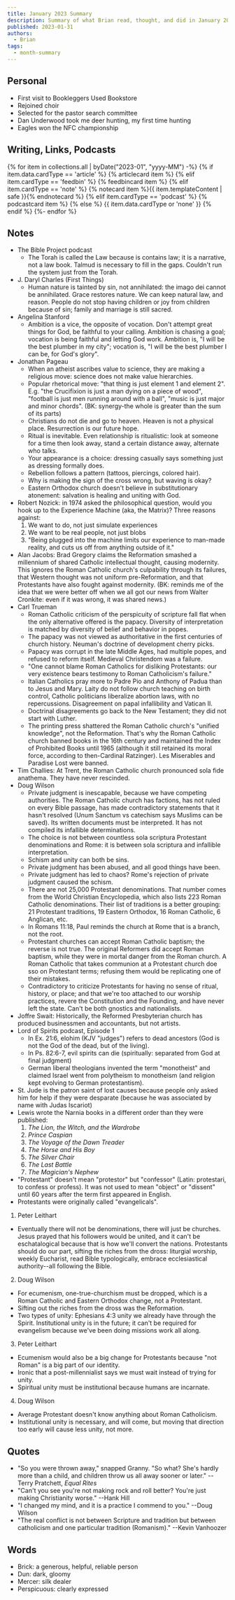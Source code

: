 ```yaml
---
title: January 2023 Summary
description: Summary of what Brian read, thought, and did in January 2023
published: 2023-01-31
authors:
  - Brian
tags:
  - month-summary
---
```


## Personal
- First visit to Bookleggers Used Bookstore
- Rejoined choir
- Selected for the pastor search committee
- Dan Underwood took me deer hunting, my first time hunting
- Eagles won the NFC championship

## Writing, Links, Podcasts

<div class="stack cards">
{% for item in collections.all | byDate("2023-01", "yyyy-MM") -%}
  {% if item.data.cardType == 'article' %}
  {% articlecard item %}
  {% elif item.cardType == 'feedbin' %}
  {% feedbincard item %}
  {% elif item.cardType == 'note' %}
  {% notecard item %}{{ item.templateContent | safe }}{% endnotecard %}
  {% elif item.cardType == 'podcast' %}
  {% podcastcard item %}
  {% else %}
  {{ item.data.cardType or 'none' }}
  {% endif %}
{%- endfor %}
</div>

## Notes
- The Bible Project podcast
  - The Torah is called the Law because is contains law; it is a narrative, not a law book. Talmud is necessary to fill in the gaps. Couldn't run the system just from the Torah.
- J. Daryl Charles (First Things)
  - Human nature is tainted by sin, not annihilated: the imago dei cannot be annihilated. Grace restores nature. We can keep natural law, and reason. People do not stop having children or joy from children because of sin; family and marriage is still sacred.
- Angelina Stanford
  - Ambition is a vice, the opposite of vocation. Don't attempt great things for God, be faithful to your calling. Ambition is chasing a goal; vocation is being faithful and letting God work. Ambition is, "I will be the best plumber in my city"; vocation is, "I will be the best plumber I can be, for God's glory".
- Jonathan Pageau
  - When an atheist ascribes value to science, they are making a religious move: science does not make value hierarchies.
  - Popular rhetorical move: "that thing is just element 1 and element 2". E.g. "the Crucifixion is just a man dying on a piece of wood", "football is just men running around with a ball", "music is just major and minor chords". (BK: synergy-the whole is greater than the sum of its parts)
  - Christians do not die and go to heaven. Heaven is not a physical place. Resurrection is our future hope.
  - Ritual is inevitable. Even relationship is ritualistic: look at someone for a time then look away, stand a certain distance away, alternate who talks.
  - Your appearance is a choice: dressing casually says something just as dressing formally does.
  - Rebellion follows a pattern (tattoos, piercings, colored hair).
  - Why is making the sign of the cross wrong, but waving is okay?
  - Eastern Orthodox church doesn't believe in substitutionary atonement: salvation is healing and uniting with God.
- Robert Nozick: in 1974 asked the philosophical question, would you hook up to the Experience Machine (aka, the Matrix)? Three reasons against:
  1. We want to do, not just simulate experiences
  2. We want to be real people, not just blobs
  3. "Being plugged into the machine limits our experience to man-made reality, and cuts us off from anything outside of it."
- Alan Jacobs: Brad Gregory claims the Reformation smashed a millennium of shared Catholic intellectual thought, causing modernity. This ignores the Roman Catholic church's culpability through its failures, that Western thought was not uniform pre-Reformation, and that Protestants have also fought against modernity. (BK: reminds me of the idea that we were better off when we all got our news from Walter Cronkite: even if it was wrong, it was shared news.)
- Carl Trueman
  - Roman Catholic criticism of the perspicuity of scripture fall flat when the only alternative offered is the papacy. Diversity of interpretation is matched by diversity of belief and behavior in popes.
  - The papacy was not viewed as authoritative in the first centuries of church history. Neuman's doctrine of development cherry picks.
  - Papacy was corrupt in the late Middle Ages, had multiple popes, and refused to reform itself. Medieval Christendom was a failure.
  - "One cannot blame Roman Catholics for disliking Protestants: our very existence bears testimony to Roman Catholicism's failure."
  - Italian Catholics pray more to Padre Pio and Anthony of Padua than to Jesus and Mary. Laity do not follow church teaching on birth control, Catholic politicians liberalize abortion laws, with no repercussions. Disagreement on papal infallibility and Vatican II.
  - Doctrinal disagreements go back to the New Testament; they did not start with Luther.
  - The printing press shattered the Roman Catholic church's "unified knowledge", not the Reformation. That's why the Roman Catholic church banned books in the 16th century and maintained the Index of Prohibited Books until 1965 (although it still retained its moral force, according to then-Cardinal Ratzinger). Les Miserables and Paradise Lost were banned.
- Tim Challies: At Trent, the Roman Catholic church pronounced sola fide anathema. They have never rescinded.
- Doug Wilson
  - Private judgment is inescapable, because we have competing authorities. The Roman Catholic church has factions, has not ruled on every Bible passage, has made contradictory statements that it hasn't resolved (Unum Sanctum vs catechism says Muslims can be saved). Its written documents must be interpreted. It has not compiled its infallible determinations.
  - The choice is not between countless sola scriptura Protestant denominations and Rome: it is between sola scriptura and infallible interpretation.
  - Schism and unity can both be sins.
  - Private judgment has been abused, and all good things have been.
  - Private judgment has led to chaos? Rome's rejection of private judgment caused the schism.
  - There are not 25,000 Protestant denominations. That number comes from the World Christian Encyclopedia, which also lists 223 Roman Catholic denominations. Their list of traditions is a better grouping: 21 Protestant traditions, 19 Eastern Orthodox, 16 Roman Catholic, 6 Anglican, etc.
  - In Romans 11:18, Paul reminds the church at Rome that is a branch, not the root.
  - Protestant churches can accept Roman Catholic baptism; the reverse is not true. The original Reformers did accept Roman baptism, while they were in mortal danger from the Roman church. A Roman Catholic that takes communion at a Protestant church doe sso on Protestant terms; refusing them would be replicating one of their mistakes.
  - Contradictory to criticize Protestants for having no sense of ritual, history, or place; and that we're too attached to our worship practices, revere the Constitution and the Founding, and have never left the state. Can't be both gnostics and nationalists.
- Joffre Swait: Historically, the Reformed Presbyterian church has produced businessmen and accountants, but not artists.
- Lord of Spirits podcast, Episode 1
  - In Ex. 21:6, elohim (KJV "judges") refers to dead ancestors (God is not the God of the dead, but of the living).
  - In Ps. 82:6-7, evil spirits can die (spiritually: separated from God at final judgment)
  - German liberal theologians invented the term "monotheist" and claimed Israel went from polytheism to monotheism (and religion kept evolving to German protestantism).
- St. Jude is the patron saint of lost causes because people only asked him for help if they were desparate (because he was associated by name with Judas Iscariot)
- Lewis wrote the Narnia books in a different order than they were published:
  1. *The Lion, the Witch, and the Wardrobe*
  2. *Prince Caspian*
  3. *The Voyage of the Dawn Treader*
  4. *The Horse and His Boy*
  5. *The Silver Chair*
  6. *The Last Battle*
  7. *The Magician's Nephew*
- "Protestant" doesn't mean "protestor" but "confessor" (Latin: protestari, to confess or profess). It was not used to mean "object" or "dissent" until 60 years after the term first appeared in English. 
- Protestants were originally called "evangelicals". 
1. Peter Leithart
  - Eventually there will not be denominations, there will just be churches. Jesus prayed that his followers would be united, and it can't be eschatalogical because that is how we'll convert the nations. Protestants should do our part, sifting the riches from the dross: liturgial worship, weekly Eucharist, read Bible typologically, embrace ecclesiastical authority--all following the Bible.
2. Doug Wilson
  - For ecumenism, one-true-churchism must be dropped, which is a Roman Catholic and Eastern Orthodox change, not a Protestant.
  - Sifting out the riches from the dross was the Reformation.
  - Two types of unity: Ephesians 4:3 unity we already have through the Spirit. Institutional unity is in the future; it can't be required for evangelism because we've been doing missions work all along.
3. Peter Leithart
  - Ecumenism would also be a big change for Protestants because "not Roman" is a big part of our identity. 
  - Ironic that a post-millennialist says we must wait instead of trying for unity. 
  - Spiritual unity must be institutional because humans are incarnate.
4. Doug Wilson
  - Average Protestant doesn't know anything about Roman Catholicism.
  - Institutional unity is necessary, and will come, but moving that direction too early will cause less unity, not more.

## Quotes
- "So you were thrown away," snapped Granny. "So what? She's hardly more than a child, and children throw us all away sooner or later." --Terry Pratchett, *Equal Rites*
- "Can't you see you're not making rock and roll better? You're just making Christianity worse." --Hank Hill
- "I changed my mind, and it is a practice I commend to you." --Doug Wilson
- "The real conflict is not between Scripture and tradition but between catholicism and one particular tradition (Romanism)." --Kevin Vanhoozer

## Words
- Brick: a generous, helpful, reliable person
- Dun: dark, gloomy
- Mercer: silk dealer
- Perspicuous: clearly expressed